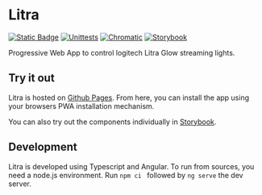 # Litra
[![Static Badge](https://img.shields.io/badge/Go%20to%20app-black?logo=github)](https://axeljaeger.github.io/litra/)
[![Unittests](https://github.com/axeljaeger/litra/actions/workflows/unittests.yml/badge.svg)](https://github.com/axeljaeger/litra/actions/workflows/unittests.yml)
[![Chromatic](https://github.com/axeljaeger/litra/actions/workflows/chromatic.yml/badge.svg)](https://github.com/axeljaeger/litra/actions/workflows/chromatic.yml)
[![Storybook](https://img.shields.io/badge/storybook-26077C?logo=storybook&logoColor=%23ffffff&labelColor=%23E06A8C)](https://main--64ecff17a1f3bdc4e2c65141.chromatic.com)


Progressive Web App to control logitech Litra Glow streaming lights.

## Try it out
Litra is hosted on [Github Pages](https://axeljaeger.github.io/litra/). From here, you can install the app using your browsers PWA installation mechanism.

You can also try out the components individually in 
[Storybook](https://main--64ecff17a1f3bdc4e2c65141.chromatic.com).
## Development
Litra is developed using Typescript and Angular. To run from sources, you need a node.js environment. Run `npm ci ` followed by `ng serve` the dev server.